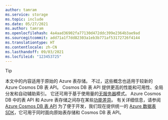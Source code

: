 ```yaml
---
author: tamram
ms.service: storage
ms.topic: include
ms.date: 05/27/2021
ms.author: tamram
ms.openlocfilehash: 4a4aad36902fa77130d472ddc399e2364b3ae9ad
ms.sourcegitcommit: add71a1f7dd82303a1eb3b771af53172726f4144
ms.translationtype: HT
ms.contentlocale: zh-CN
ms.lasthandoff: 09/03/2021
ms.locfileid: "123453725"
---
```

> [!TIP]
> 本文中的内容适用于原始的 Azure 表存储。 不过，这些概念也适用于较新的 Azure Cosmos DB 表 API。 Cosmos DB 表 API 提供更高的性能和可用性、全局分发和自动辅助索引。 它还可用于基于使用量的[无服务器](../articles/cosmos-db/serverless.md)模式。 Azure Cosmos DB 中的表 API 和 Azure 表存储之间存在某些[功能差异](../articles/cosmos-db/table-storage-how-to-use-java.md
)。 有关详细信息，请参阅 [Azure Cosmos DB 表 API](../articles/cosmos-db/table-introduction.md) 为了便于开发，我们现在提供统一的 [Azure 数据表 SDK](https://devblogs.microsoft.com/azure-sdk/announcing-the-new-azure-data-tables-libraries/)，它可用于同时面向原始表存储和 Cosmos DB 表 API。 
